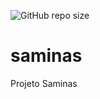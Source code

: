 ![GitHub repo size](https://img.shields.io/github/repo-size/Phillipml/saminas)
# saminas
Projeto Saminas
